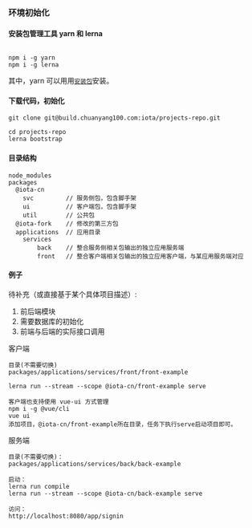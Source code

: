 ### 环境初始化

#### 安装包管理工具 yarn 和 lerna

```

npm i -g yarn  
npm i -g lerna

```

其中，yarn 可以用用[`安装包`](https://yarnpkg.com/zh-Hans/docs/install)安装。

#### 下载代码，初始化

```
git clone git@build.chuanyang100.com:iota/projects-repo.git

cd projects-repo
lerna bootstrap
```

#### 目录结构

```
node_modules
packages
  @iota-cn
    svc         // 服务侧包，包含脚手架
    ui          // 客户端包，包含脚手架
    util        // 公共包
  @iota-fork    // 修改的第三方包
  applications  // 应用目录
    services
        back    // 整合服务侧相关包输出的独立应用服务端
        front   // 整合客户端相关包输出的独立应用客户端，与某应用服务端对应

```

#### 例子

待补充（或直接基于某个具体项目描述）:
1. 前后端模块
2. 需要数据库的初始化
3. 前端与后端的实际接口调用

客户端
```
目录(不需要切换)
packages/applications/services/front/front-example

lerna run --stream --scope @iota-cn/front-example serve
```

```
客户端也支持使用 vue-ui 方式管理
npm i -g @vue/cli
vue ui
添加项目，@iota-cn/front-example所在目录，任务下执行serve启动项目即可。
```

服务端
```
目录(不需要切换)：
packages/applications/services/back/back-example

启动：
lerna run compile
lerna run --stream --scope @iota-cn/back-example serve

访问：
http://localhost:8080/app/signin
```